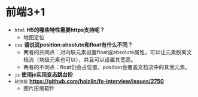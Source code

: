 # 前端3+1
- `html` **H5的哪些特性需要https支持呢？**
  - 地图定位
- `css` **请说说position:absolute和float有什么不同？**
  - 两者的共同点：对内联元素设置float或absolute属性，可以让元素脱离文档流（块级元素也可以），并且可以设置其宽高。
  - 两者的不同点：float仍会占位置，position会覆盖文档流中的其他元素。
- `js` **使用js实现变态跳台阶**
- `软技能` **https://github.com/haizlin/fe-interview/issues/2750**
  - 图片压缩软件